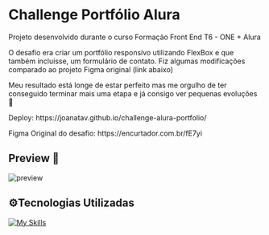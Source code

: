 # Challenge Portfólio Alura

Projeto desenvolvido durante o curso Formação Front End T6 - ONE + Alura

O desafio era criar um portfólio responsivo utilizando FlexBox e que também incluísse, um formulário de contato.
Fiz algumas modificações comparado ao projeto Figma original (link abaixo)
 
Meu resultado está longe de estar perfeito mas me orgulho de ter conseguido terminar mais uma etapa e já consigo ver pequenas evoluções 🚀 


<p> Deploy: https://joanatav.github.io/challenge-alura-portfolio/</p>
<p>Figma Original do desafio: https://encurtador.com.br/fE7yi</p>

<h2>Preview 👀 </h2>

![preview](https://github.com/JoanaTav/challenge-alura-portfolio/assets/157071427/7b825a42-a53d-4950-ab8b-7919b5b227a4)


<h2>⚙️Tecnologias Utilizadas</h2>

[![My Skills](https://skillicons.dev/icons?i=html,css,vscode)](https://skillicons.dev)
